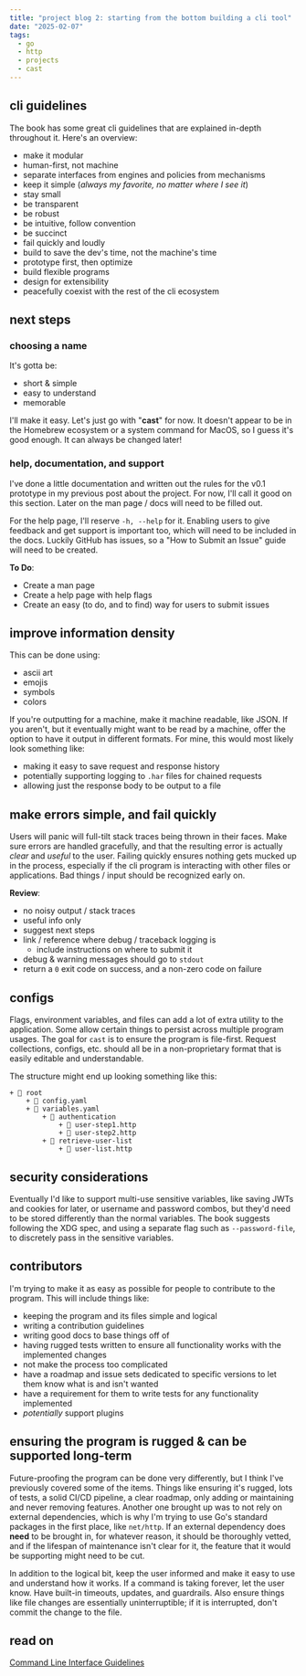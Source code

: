 ```yaml
---
title: "project blog 2: starting from the bottom building a cli tool"
date: "2025-02-07"
tags:
  - go
  - http
  - projects
  - cast
---
```


## cli guidelines

The book has some great cli guidelines that are explained in-depth throughout it. Here's an overview:

- make it modular
- human-first, not machine
- separate interfaces from engines and policies from mechanisms
- keep it simple (_always my favorite, no matter where I see it_)
- stay small
- be transparent
- be robust
- be intuitive, follow convention
- be succinct
- fail quickly and loudly
- build to save the dev's time, not the machine's time
- prototype first, then optimize
- build flexible programs
- design for extensibility
- peacefully coexist with the rest of the cli ecosystem

## next steps

### choosing a name

It's gotta be:

- short & simple
- easy to understand
- memorable

I'll make it easy. Let's just go with "**cast**" for now. It doesn't appear to be in the Homebrew ecosystem or a system command for MacOS, so I guess it's good enough. It can always be changed later!

### help, documentation, and support

I've done a little documentation and written out the rules for the v0.1 prototype in my previous post about the project. For now, I'll call it good on this section. Later on the man page / docs will need to be filled out.

For the help page, I'll reserve `-h, --help` for it. Enabling users to give feedback and get support is important too, which will need to be included in the docs. Luckily GitHub has issues, so a "How to Submit an Issue" guide will need to be created.

**To Do**:

- Create a man page
- Create a help page with help flags
- Create an easy (to do, and to find) way for users to submit issues

## improve information density

This can be done using:

- ascii art
- emojis
- symbols
- colors

If you're outputting for a machine, make it machine readable, like JSON. If you aren't, but it eventually might want to be read by a machine, offer the option to have it output in different formats. For mine, this would most likely look something like:

- making it easy to save request and response history
- potentially supporting logging to `.har` files for chained requests
- allowing just the response body to be output to a file

## make errors simple, and fail quickly

Users will panic will full-tilt stack traces being thrown in their faces. Make sure errors are handled gracefully, and that the resulting error is actually _clear_ and _useful_ to the user. Failing quickly ensures nothing gets mucked up in the process, especially if the cli program is interacting with other files or applications. Bad things / input should be recognized early on.

**Review**:

- no noisy output / stack traces
- useful info only
- suggest next steps
- link / reference where debug / traceback logging is
  - include instructions on where to submit it
- debug & warning messages should go to `stdout`
- return a `0` exit code on success, and a non-zero code on failure

## configs

Flags, environment variables, and files can add a lot of extra utility to the application. Some allow certain things to persist across multiple program usages. The goal for `cast` is to ensure the program is file-first. Request collections, configs, etc. should all be in a non-proprietary format that is easily editable and understandable.

The structure might end up looking something like this:

```
+ 📁 root
    + 📄 config.yaml
    + 📄 variables.yaml
        + 📁 authentication
            + 📄 user-step1.http
            + 📄 user-step2.http
        + 📁 retrieve-user-list
            + 📄 user-list.http
```

## security considerations

Eventually I'd like to support multi-use sensitive variables, like saving JWTs and cookies for later, or username and password combos, but they'd need to be stored differently than the normal variables. The book suggests following the XDG spec, and using a separate flag such as `--password-file`, to discretely pass in the sensitive variables.

## contributors

I'm trying to make it as easy as possible for people to contribute to the program. This will include things like:

- keeping the program and its files simple and logical
- writing a contribution guidelines
- writing good docs to base things off of
- having rugged tests written to ensure all functionality works with the implemented changes
- not make the process too complicated
- have a roadmap and issue sets dedicated to specific versions to let them know what is and isn't wanted
- have a requirement for them to write tests for any functionality implemented
- _potentially_ support plugins

## ensuring the program is rugged & can be supported long-term

Future-proofing the program can be done very differently, but I think I've previously covered some of the items. Things like ensuring it's rugged, lots of tests, a solid CI/CD pipeline, a clear roadmap, only adding or maintaining and never removing features. Another one brought up was to not rely on external dependencies, which is why I'm trying to use Go's standard packages in the first place, like `net/http`. If an external dependency does **need** to be brought in, for whatever reason, it should be thoroughly vetted, and if the lifespan of maintenance isn't clear for it, the feature that it would be supporting might need to be cut.

In addition to the logical bit, keep the user informed and make it easy to use and understand how it works. If a command is taking forever, let the user know. Have built-in timeouts, updates, and guardrails. Also ensure things like file changes are essentially uninterruptible; if it is interrupted, don't commit the change to the file.

## read on

[Command Line Interface Guidelines](https://clig.dev)
